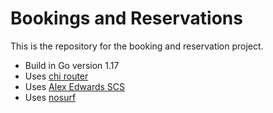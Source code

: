# Bookings and Reservations

This is the repository for the booking and reservation project.

- Build in Go version 1.17
- Uses [chi router](https://github.com/go-chi/chi)
- Uses [Alex Edwards SCS](https://github.com/alexedwards/scs)
- Uses [nosurf](https://github.com/justinas/nosurf) 